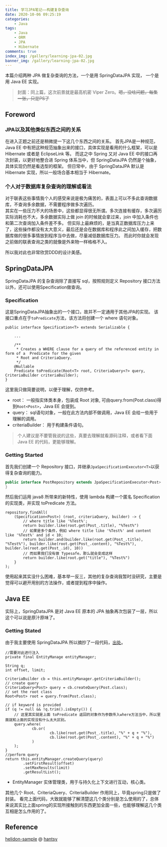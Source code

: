 ```yaml
---
title: 学习JPA笔记——构建复杂查询
date: 2020-10-06 09:25:19
categories: 
    - Java
tags:
    - Java
    - ORM
    - JPA
    - Hibernate
comments: true
index_img: /gallery/learning-jpa-02.jpg
banner_img: /gallery/learning-jpa-02.jpg
---
```

本篇介绍两种 JPA 做复杂查询的方法，一个是用 SpringDataJPA 实现， 一个是用 Java EE 实现。
<!--more-->
> 封面：同上篇，这次前景就是最高机密 Viper Zero。~~嗯，没啥问题，每集一张，只是PS了~~

## Foreword

### JPA以及其他类似东西之间的关系
在进入正题之前还是稍微提一下这几个东西之间的关系。
首先JPA是一种规范，Java EE 中有把这种规范抽象出来的接口，具体实现是看用的什么框架，可以是 Hibernate 或者是 EclipseLink 等。
而这之中 Spring 又对 Java EE 中的接口再次封装，以更好地整合进 Spring 体系当中，但 SpringDataJPA 仍然是个抽象，具体实现仍然是看选型的框架。
但日常中，由于 SpringDataJPA 默认是 Hibernate 实现，所以一般场合基本相当于 Hibernate。

### 个人对于数据库复杂查询的理解或看法
对于联表这些事情我个人的感受来说是极为痛苦的，表面上可以不多此查询数据库，不查询多余数据，不需要程序做多次遍历。  
其实在一些压力不大的场景中，这些都显得很无所谓。多次连接有缓存，多次遍历实际消耗也不大，多余数据实际上做 join 的时候就会拿过来，join 中加入条件也和第二次查询加入条件差不多。
但实际上最麻烦的，是当真正数据库压力上来了，这些操作都没有太大意义，最后还是会在数据库和程序此之间加入缓存，把数据库做的很多事情放到程序当中去做，尽量减低数据库压力。
而此时你就会发现之前做的联表查询之类的就像是外来物一样格格不入。

所以我对此也非常欣赏DDD的设计美感。

## SpringDataJPA
SpringDataJPA 的复杂查询除了直接写 sql，按照规则定义 Repository 接口方法以外，还可以使用Specification做查询。

### Specification
这是SpringDataJPA抽象出的一个接口，故并不一定通用于其他JPA的实现。
该接口重点在于`toPredicate`方法，该方法将创建一个 where 语句对象。
```
public interface Specification<T> extends Serializable {

    ...

    /**
     * Creates a WHERE clause for a query of the referenced entity in form of a  Predicate for the given
     * Root and CriteriaQuery.
     */
    @Nullable
    Predicate toPredicate(Root<T> root, CriteriaQuery<?> query, CriteriaBuilder criteriaBuilder);
}
```
这里我只做简要说明，以便于理解，仅供参考。
- root：
    一般指实体类本身，包装成 Root 对象, 可由query.from(Post.class)得到`Root<Post>`，Java EE 会提到。
- query：
    sql语句对象，一般在此方法内部不做调用，Java EE 会给一些用于理解的调用。
- criteriaBuilder：
    用于构建条件语句。

> 个人建议是不要管我说的这些，真要去理解就看源码注释，或者看下面 Java EE 的代码，更能够理解。
    
### Getting Started
首先我们创建一个 Repository 接口，并继承`JpaSpecificationExecutor<T>`以获得复杂查询的能力。
```java
public interface PostRepository extends JpaSpecificationExecutor<Post> {
}
```
然后我们运用 java8 所带来的新特性，使用 lambda 构建一个匿名 Specification 的实现类，并实现 toPredicate 方法。
```
repository.findAll(
    (Specification<Post>) (root, criteriaQuery, builder) -> { 
        // where title like '%Test%';
        return builder.like(root.get(Post_.title), "%Test%")
        // 如果是多个条件，例如 where title like '%Test%' and content like '%Test%' and id < 10;
        return builder.and(builder.like(root.get(Post_.title), "%Test%"), builder.like(root.get(Post_.content), "%Test%"), builder.le(root.get(Post_.id), 10))
        // 而如果我们没有做 Typesafe，那么就会变成这样
        return builder.like(root.get("title"), "%Test%")
    }
);
```
使用起来其实没什么困难，基本举一反三，其他的复杂查询我暂时没研究，主要是觉得可以避开用别的方法操作，或者提到程序中操作。

## Java EE
实际上，SpringDataJPA 是对 Java EE 原本的 JPA 抽象再次包装了一层，所以这个可以说是原汁原味了。

### Getting Stated
由于我主要使用 SpringDataJPA 所以摘抄了一段代码，[出处](https://github.com/hantsy/helidon-sample/blob/master/mp-jpa/src/main/java/com/example/PostRepository.java)。
```
//需要对此进行注入
private final EntityManage entityManager;

String q;
int offset, limit;

CriteriaBuilder cb = this.entityManager.getCriteriaBuilder();
// create query
CriteriaQuery<Post> query = cb.createQuery(Post.class);
// set the root class
Root<Post> root = query.from(Post.class);

// if keyword is provided
if (q != null && !q.trim().isEmpty()) {
    // 这里其实就是上面 toPredicate 返回的对象作为参数传入where方法当中，所以里面就和上面的实现没有什么太大区别。
    query.where(
            cb.or(
                    cb.like(root.get(Post_.title), "%" + q + "%"),
                    cb.like(root.get(Post_.content), "%" + q + "%")
            )
    );
}
//perform query
return this.entityManager.createQuery(query)
        .setFirstResult(offset)
        .setMaxResults(limit)
        .getResultList();
```

- EntityManager
    实体管理类，用于与持久化上下文进行互动，核心类。
    
其他几个 Root、CriteriaQuery、CriteriaBuilder 作用同上，毕竟spring只是做了封装。
看完上面代码，大致就能够了解清楚这几个类分别是怎么使用的了，总体来说其实比上面spring的实现所接触到的东西更加全面一些，也能够理解这几个类互相是怎么作用的了。

## Reference
[helidon-sample](https://github.com/hantsy/helidon-sample/blob/master/mp-jpa/src/main/java/com/example/PostRepository.java) @ [hantsy](https://github.com/hantsy)
